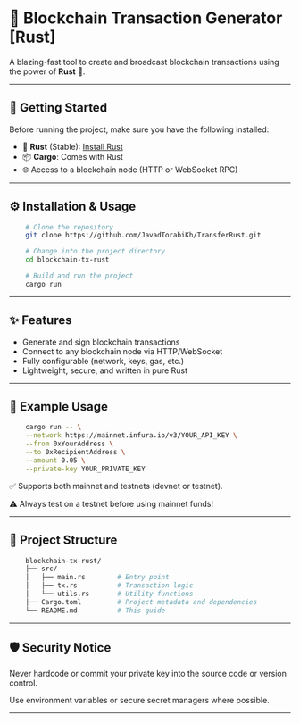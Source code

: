 # 🚀 Blockchain Transaction Generator [Rust]

A blazing-fast tool to create and broadcast blockchain transactions using the power of **Rust** 🦀.

---

## 🔧 Getting Started

Before running the project, make sure you have the following installed:

- 🦀 **Rust** (Stable): [Install Rust](https://www.rust-lang.org/tools/install)
- 📦 **Cargo**: Comes with Rust
- 🌐 Access to a blockchain node (HTTP or WebSocket RPC)

---

## ⚙️ Installation & Usage

```bash
    # Clone the repository
    git clone https://github.com/JavadTorabiKh/TransferRust.git

    # Change into the project directory
    cd blockchain-tx-rust

    # Build and run the project
    cargo run
```

---

## ✨ Features

- Generate and sign blockchain transactions
- Connect to any blockchain node via HTTP/WebSocket
- Fully configurable (network, keys, gas, etc.)
- Lightweight, secure, and written in pure Rust

---

## 🧪 Example Usage

```bash
    cargo run -- \
    --network https://mainnet.infura.io/v3/YOUR_API_KEY \
    --from 0xYourAddress \
    --to 0xRecipientAddress \
    --amount 0.05 \
    --private-key YOUR_PRIVATE_KEY
```

✅ Supports both mainnet and testnets (devnet or testnet).

⚠️ Always test on a testnet before using mainnet funds!

---

## 📁 Project Structure

```bash
    blockchain-tx-rust/
    ├── src/
    │   ├── main.rs        # Entry point
    │   ├── tx.rs          # Transaction logic
    │   └── utils.rs       # Utility functions
    ├── Cargo.toml         # Project metadata and dependencies
    └── README.md          # This guide
```

---

## 🛡️ Security Notice

Never hardcode or commit your private key into the source code or version control.

Use environment variables or secure secret managers where possible.

---